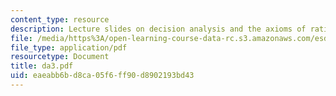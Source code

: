 ```yaml
---
content_type: resource
description: Lecture slides on decision analysis and the axioms of rational behavior.
file: /media/https%3A/open-learning-course-data-rc.s3.amazonaws.com/esd-72-engineering-risk-benefit-analysis-spring-2007/eaeabb6bd8ca05f6ff90d8902193bd43_da3.pdf
file_type: application/pdf
resourcetype: Document
title: da3.pdf
uid: eaeabb6b-d8ca-05f6-ff90-d8902193bd43
---
```

